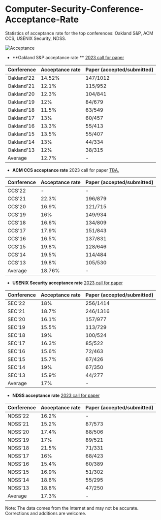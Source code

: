 # Computer-Security-Conference-Acceptance-Rate
Statistics of acceptance rate for the top conferences: Oakland S&P, ACM CCS, USENIX Security, NDSS.

![Acceptance](https://user-images.githubusercontent.com/43575651/200480416-e2750b0c-7f77-465e-abba-2b6f0d7af532.png)




+ **Oakland S&P acceptance rate ** [2023 call for paper](https://www.ieee-security.org/TC/SP2023/)

|  Conference   | Acceptance rate  | Paper (accepted/submitted) |
|  :----  | :----  | :----  |
| Oakland'22  | 14.52%  | 147/1012  |
| Oakland'21  | 12.1% | 115/952  |
| Oakland'20  | 12.3% | 104/841  |
| Oakland'19  | 12% | 84/679  |
| Oakland'18  | 11.5% | 63/549  |
| Oakland'17  | 13% | 60/457  |
| Oakland'16  | 13.3% | 55/413  |
| Oakland'15  | 13.5% | 55/407  |
| Oakland'14  | 13% | 44/334  |
| Oakland'13  | 12% | 38/315  |
| Average  | 12.7% | -  |


+ **ACM CCS acceptance rate** 2023 call for paper [TBA.](https://www.sigsac.org/ccs/CCS2023)

|  Conference   | Acceptance rate  | Paper (accepted/submitted) |
|  :----  | :----  | :----  |
| CCS'22  |  - | - |
| CCS'21  | 22.3% | 196/879  |
| CCS'20  | 16.9% | 121/715  |
| CCS'19  | 16% | 149/934  |
| CCS'18  | 16.6% | 134/809  |
| CCS'17  | 17.9% | 151/843  |
| CCS'16  | 16.5% | 137/831  |
| CCS'15  | 19.8% | 128/646  |
| CCS'14  | 19.5% | 114/484  |
| CCS'13  | 19.8% | 105/530  |
| Average  | 18.76% | -  |



+ **USENIX Security acceptance rate** [2023 call for paper](https://www.usenix.org/conference/usenixsecurity23)

|  Conference   | Acceptance rate  | Paper (accepted/submitted)  |
|  :----  | :----  | :----  |
| SEC'22  | 18%  | 256/1414  |
| SEC'21  | 18.7% | 246/1316  |
| SEC'20  | 16.1% | 157/977  |
| SEC'19  | 15.5% | 113/729  |
| SEC'18  | 19% | 100/524  |
| SEC'17  | 16.3% | 85/522  |
| SEC'16  | 15.6% | 72/463  |
| SEC'15  | 15.7% | 67/426  |
| SEC'14  | 19% | 67/350  |
| SEC'13  | 15.9% | 44/277  |
| Average  | 17% | -  |


+ **NDSS acceptance rate** [2023 call for paper](https://www.ndss-symposium.org/ndss2023/call-for-papers/)

|  Conference   | Acceptance rate  | Paper (accepted/submitted)  |
|  :----  | :----  | :----  |
| NDSS'22  | 16.2%  |  -  |
| NDSS'21  | 15.2% | 87/573  |
| NDSS'20  | 17.4% | 88/506  |
| NDSS'19  | 17% | 89/521  |
| NDSS'18  | 21.5% | 71/331  |
| NDSS'17  | 16% | 68/423  |
| NDSS'16  | 15.4% | 60/389  |
| NDSS'15  | 16.9% | 51/302  |
| NDSS'14  | 18.6% | 55/295  |
| NDSS'13  | 18.8% | 47/250  |
| Average  | 17.3% | -  |


Note:
The data comes from the Internet and may not be accurate. Corrections and additions are welcome.
